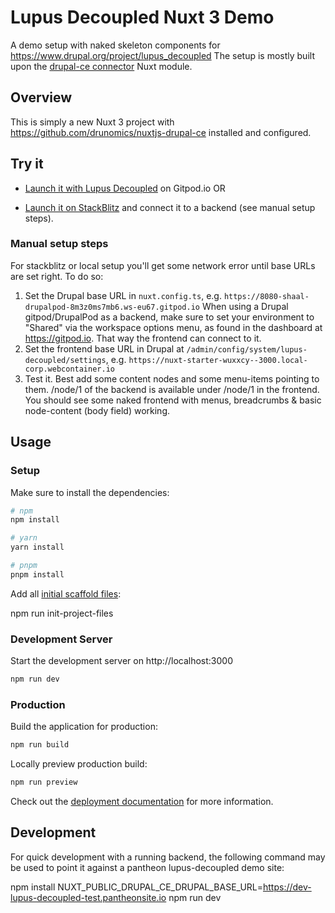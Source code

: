 # Lupus Decoupled Nuxt 3 Demo

A demo setup with naked skeleton components for https://www.drupal.org/project/lupus_decoupled
The setup is mostly built upon the [drupal-ce connector](https://github.com/drunomics/nuxtjs-drupal-ce) Nuxt module.

## Overview

This is simply a new Nuxt 3 project with https://github.com/drunomics/nuxtjs-drupal-ce installed and configured.

## Try it

* [Launch it with Lupus Decoupled](https://gitpod.io/new/#DP_PROJECT_NAME=lupus_decoupled,DP_ISSUE_BRANCH=1.x,DP_PROJECT_TYPE=project_module,DP_MODULE_VERSION=1.x,DP_PATCH_FILE=,FRONTEND_REPOSITORY=https%3A%2F%2Fgithub.com%2Fdrunomics%2Flupus-decoupled-nuxt3-demo,CUSTOM_ELEMENTS_VERSION=3.*,DP_INSTALL_PROFILE=standard/https://github.com/drunomics/lupus-decoupled-project/tree/main) on Gitpod.io OR

* [Launch it on StackBlitz](https://stackblitz.com/fork/github/drunomics/lupus-decoupled-nuxt3-demo/tree/main?file=nuxt.config.ts) and connect it to a backend (see manual setup steps).

### Manual setup steps

For stackblitz or local setup you'll get some network error until base URLs are set right. To do so:

1. Set the Drupal base URL in `nuxt.config.ts`, e.g. `https://8080-shaal-drupalpod-8m3z0ms7mb6.ws-eu67.gitpod.io`
   When using a Drupal gitpod/DrupalPod as a backend, make sure to set your environment to "Shared" via the workspace options menu, as found in the dashboard at https://gitpod.io. That way the frontend can connect to it.
2. Set the frontend base URL in Drupal at `/admin/config/system/lupus-decoupled/settings`, e.g. `https://nuxt-starter-wuxxcy--3000.local-corp.webcontainer.io`
3. Test it. Best add some content nodes and some menu-items pointing to them. /node/1 of the backend is available under /node/1 in the frontend. You should see some naked frontend with menus, breadcrumbs & basic node-content (body field) working.

## Usage

### Setup

Make sure to install the dependencies:

```bash
# npm
npm install

# yarn
yarn install

# pnpm
pnpm install
```

Add all [initial scaffold files](https://github.com/drunomics/nuxtjs-drupal-ce/tree/2.x/playground):

npm run init-project-files

### Development Server

Start the development server on http://localhost:3000

```bash
npm run dev
```

### Production

Build the application for production:

```bash
npm run build
```

Locally preview production build:

```bash
npm run preview
```

Check out the [deployment documentation](https://nuxt.com/docs/getting-started/deployment) for more information.


## Development

For quick development with a running backend, the following command may be used to point it against a pantheon
lupus-decoupled demo site:

   npm install
   NUXT_PUBLIC_DRUPAL_CE_DRUPAL_BASE_URL=https://dev-lupus-decoupled-test.pantheonsite.io npm run dev

